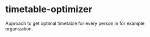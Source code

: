 # timetable-optimizer
Approach to get optimal timetable for every person in for example organization.
